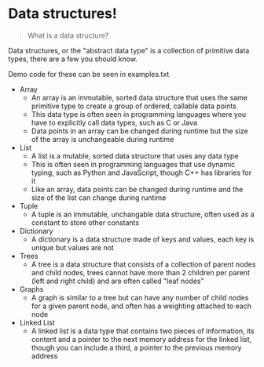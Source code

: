 <h1> Data structures! </h1>

> What is a data structure?

Data structures, or the "abstract data type" is a collection of primitive data types, there are a few you should know.

Demo code for these can be seen in examples.txt

- Array
    - An array is an immutable, sorted data structure that uses the same primitive type to create a group of ordered, callable data points
    - This data type is often seen in programming languages where you have to explicitly call data types, such as C or Java
    - Data points in an array can be changed during runtime but the size of the array is unchangeable during runtime
- List
    - A list is a mutable, sorted data structure that uses any data type
    - This is often seen in programming languages that use dynamic typing, such as Python and JavaScript, though C++ has libraries for it
    - Like an array, data points can be changed during runtime and the size of the list can change during runtime
- Tuple
    - A tuple is an immutable, unchangable data structure, often used as a constant to store other constants
- Dictionary
    - A dictionary is a data structure made of keys and values, each key is unique but values are not
- Trees
    - A tree is a data structure that consists of a collection of parent nodes and child nodes, trees cannot have more than 2 children per parent (left and right child) and are often called "leaf nodes"
- Graphs
    - A graph is similar to a tree but can have any number of child nodes for a given parent node, and often has a weighting attached to each node
- Linked List
    - A linked list is a data type that contains two pieces of information, its content and a pointer to the next memory address for the linked list, though you can include a third, a pointer to the previous memory address
